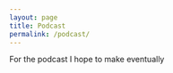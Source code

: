 ```yaml
---
layout: page
title: Podcast
permalink: /podcast/
---
```


For the podcast I hope to make eventually
